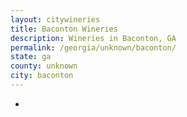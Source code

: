 ```yaml
---
layout: citywineries
title: Baconton Wineries
description: Wineries in Baconton, GA
permalink: /georgia/unknown/baconton/
state: ga
county: unknown
city: baconton
---
```

-
